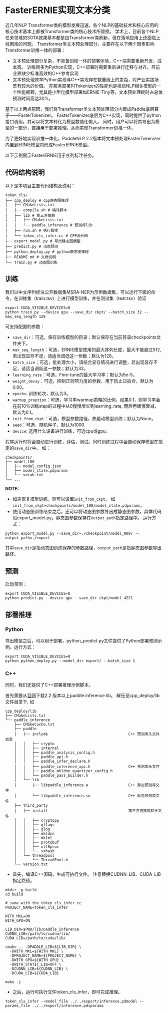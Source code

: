 # FasterERNIE实现文本分类

近几年NLP Transformer类的模型发展迅速，各个NLP的基础技术和核心应用的核心技术基本上都被Transformer类的核心技术所替换。
学术上，目前各个NLP任务领域的SOTA效果基本都是由Transformer类刷新，但在落地应用上还面临上线困难的问题。
Transformer类文本预处理部分，主要存在以下两个因素影响Transformer训推一体的部署：

* 文本预处理部分复杂，不具备训推一体的部署体验，C++端需要重新开发，成本高。
  训练侧多为Python实现，C++部署时需要重新进行迁移与对齐，目前业界缺少标准高效的C++参考实现
* 文本预处理效率Python实现与C++实现存在数量级上的差距，对产业实践场景有较大的价值。
  在服务部署时Tokenizer的性能也是推动NLP相关模型的一个性能瓶颈，尤其是小型化模型部署如ERNIE-Tiny等，文本预处理耗时占总体预测时间高达30%。


基于以上两点原因，我们将Transformer类文本预处理部分内置成Paddle底层算子——FasterTokenizer。
FasterTokenizer底层为C++实现，同时提供了python接口调用。其可以将文本转化为模型数值化输入。
同时，用户可以将其导出为模型的一部分，直接用于部署推理。从而实现Transformer训推一体。

为了更好地实现训推一体化，PaddleNLP 2.2版本将文本预处理FasterTokenizer内置到ERNIE模型内形成FasterERNIE模型。

以下示例展示FasterERNIE用于序列标注任务。

## 代码结构说明

以下是本项目主要代码结构及说明：

```text
token_cls/
├── cpp_deploy # cpp静态图推理
│   ├── CMakeLists.txt
│   ├── compile.sh # 编译脚本
│   ├── lib # 第三方依赖
│   │   ├── CMakeLists.txt
│   │   └── paddle_inference # 预测库lib
│   ├── run.sh # 执行脚本
│   └── token_cls_infer.cc # CPP源代码
├── export_model.py # 导出静态图模型
├── predict.py # 动态预测
├── python_deploy.py # python静态图推理
├── README.md # 文档说明
└── train.py # 动态图训练
```

## 训练

我们以中文序列标注公开数据集MSRA-NER为示例数据集，可以运行下面的命令，在训练集（train.tsv）上进行模型训练，并在测试集（test.tsv）验证

```shell
export CUDA_VISIBLE_DEVICES=0
python train.py --device gpu --save_dir ckpt/ --batch_size 32 --max_seq_length 128
```

可支持配置的参数：

* `save_dir`：可选，保存训练模型的目录；默认保存在当前目录checkpoints文件夹下。
* `max_seq_length`：可选，ERNIE模型使用的最大序列长度，最大不能超过512, 若出现显存不足，请适当调低这一参数；默认为128。
* `batch_size`：可选，批处理大小，请结合显存情况进行调整，若出现显存不足，请适当调低这一参数；默认为32。
* `learning_rate`：可选，Fine-tune的最大学习率；默认为5e-5。
* `weight_decay`：可选，控制正则项力度的参数，用于防止过拟合，默认为0.00。
* `epochs`: 训练轮次，默认为3。
* `warmup_proption`：可选，学习率warmup策略的比例，如果0.1，则学习率会在前10%训练step的过程中从0慢慢增长到learning_rate, 而后再缓慢衰减，默认为0.1。
* `init_from_ckpt`：可选，模型参数路径，热启动模型训练；默认为None。
* `seed`：可选，随机种子，默认为1000.
* `device`: 选用什么设备进行训练，可选cpu或gpu。

程序运行时将会自动进行训练，评估，测试。同时训练过程中会自动保存模型在指定的`save_dir`中。
如：
```text
checkpoints/
├── model_100
│   ├── model_config.json
│   ├── model_state.pdparams
│   └── vocab.txt
└── ...
```

**NOTE:**
* 如需恢复模型训练，则可以设置`init_from_ckpt`， 如`init_from_ckpt=checkpoints/model_100/model_state.pdparams`。
* 使用动态图训练结束之后，还可以将动态图参数导出成静态图参数，具体代码见export_model.py。静态图参数保存在`output_path`指定路径中。
  运行方式：

```shell
python export_model.py --save_dir=./checkpoint/model_900/ --output_path=./export
```
其中`save_dir`是指动态图训练保存的参数路径，`output_path`是指静态图参数导出路径。


## 预测

启动预测：
```shell
export CUDA_VISIBLE_DEVICES=0
python predict.py --device gpu --save_dir ckpt/model_4221
```


## 部署推理

### Python

导出模型之后，可以用于部署，python_predict.py文件提供了Python部署预测示例。运行方式：

```shell
export CUDA_VISIBLE_DEVICES=0
python python_deploy.py --model_dir export/ --batch_size 1
```

### C++

同时，我们还提供了C++部署推理示例脚本。

首先需要从[官网](https://paddleinference.paddlepaddle.org.cn/master/user_guides/download_lib.html)下载2.2 版本以上paddle inference lib。
解压至cpp_deploy/lib文件目录下, 如
```
cpp_deploy/lib
├── CMakeLists.txt
└── paddle_inference
    ├── CMakeCache.txt
    ├── paddle
    │   ├── include                                    C++ 预测库头文件目录
    │   │   ├── crypto
    │   │   ├── internal
    │   │   ├── paddle_analysis_config.h
    │   │   ├── paddle_api.h
    │   │   ├── paddle_infer_declare.h
    │   │   ├── paddle_inference_api.h                 C++ 预测库头文件
    │   │   ├── paddle_mkldnn_quantizer_config.h
    │   │   └── paddle_pass_builder.h
    │   └── lib
    │       ├── libpaddle_inference.a                  C++ 静态预测库文件
    │       └── libpaddle_inference.so                 C++ 动态预测库文件
    ├── third_party
    │   ├── install                                    第三方链接库和头文件
    │   │   ├── cryptopp
    │   │   ├── gflags
    │   │   ├── glog
    │   │   ├── mkldnn
    │   │   ├── mklml
    │   │   ├── protobuf
    │   │   ├── utf8proc
    │   │   └── xxhash
    │   └── threadpool
    │       └── ThreadPool.h
    └── version.txt
```


- 首先，编译C++源码，生成可执行文件。
注意替换CUDNN_LIB、CUDA_LIB指定路径。

```shell
mkdir -p build
cd build

# same with the token_cls_infer.cc
PROJECT_NAME=token_cls_infer

WITH_MKL=ON
WITH_GPU=ON

LIB_DIR=$PWD/lib/paddle_inference
CUDNN_LIB=/path/to/cudnn/lib/
CUDA_LIB=/path/to/cuda/lib/

cmake .. -DPADDLE_LIB=${LIB_DIR} \
  -DWITH_MKL=${WITH_MKL} \
  -DPROJECT_NAME=${PROJECT_NAME} \
  -DWITH_GPU=${WITH_GPU} \
  -DWITH_STATIC_LIB=OFF \
  -DCUDNN_LIB=${CUDNN_LIB} \
  -DCUDA_LIB=${CUDA_LIB}

make -j
```

- 之后，运行可执行文件token_cls_infer，即可完成推理。


```shell
token_cls_infer --model_file ../../export/inference.pdmodel --params_file ../../export/inference.pdiparams
```
